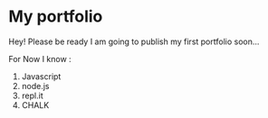 # My portfolio

Hey! Please be ready I am going to publish my first portfolio soon...

For Now I know :

1. Javascript
2. node.js
1. repl.it
1. CHALK